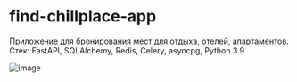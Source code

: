 # find-chillplace-app
Приложение для бронирования мест для отдыха, отелей, апартаментов. Стек: FastAPI, SQLAlchemy, Redis, Celery, asyncpg, Python 3.9

![image](https://github.com/danissimoae/find-chillplace-app/assets/118019309/e5319521-35ce-414f-9cff-9c408c07c6c2)
